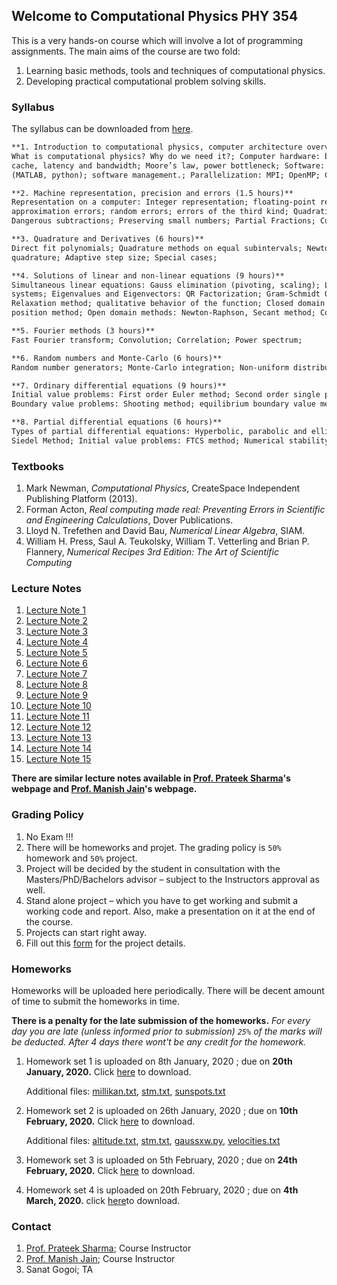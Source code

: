 ## Welcome to Computational Physics PHY 354

This is a very hands-on course which will involve a lot of programming assignments. The main aims of the course are two fold:
1. Learning basic methods, tools and techniques of computational physics.
2. Developing practical computational problem solving skills.

### Syllabus

The syllabus can be downloaded from [here](https://github.com/iiscphy354/computational-physics/blob/master/Course_syllabus.pdf).

```markdown
**1. Introduction to computational physics, computer architecture overview, tools of computational physics (3 hours)**
What is computational physics? Why do we need it?; Computer hardware: basic computer architecture, hierarchical memory,
cache, latency and bandwidth; Moore’s law, power bottleneck; Software: compiled (Fortran, C) vs. interpreted languages
(MATLAB, python); software management.; Parallelization: MPI; OpenMP; CUDA.

**2. Machine representation, precision and errors (1.5 hours)**
Representation on a computer: Integer representation; floating-point representation; Machine precision; Errors: round-off;
approximation errors; random errors; errors of the third kind; Quadratic equations; Power series; Delicate numerical expressions; 
Dangerous subtractions; Preserving small numbers; Partial Fractions; Cubic equations; Sketching functions;

**3. Quadrature and Derivatives (6 hours)**
Direct fit polynomials; Quadrature methods on equal subintervals; Newton-Cotes formula; Romberg Extrapolation; Gaussian 
quadrature; Adaptive step size; Special cases;

**4. Solutions of linear and non-linear equations (9 hours)**
Simultaneous linear equations: Gauss elimination (pivoting, scaling); LU factorization; Calculating inverse; Tri-diagonal 
systems; Eigenvalues and Eigenvectors: QR Factorization; Gram-Schmidt Orthogonalization; Real roots of single variable function; 
Relaxation method; qualitative behavior of the function; Closed domain methods (bracketing): Bisection; False
position method; Open domain methods: Newton-Raphson, Secant method; Complications; Roots of polynomials; Roots of non-linear equations;

**5. Fourier methods (3 hours)**
Fast Fourier transform; Convolution; Correlation; Power spectrum;

**6. Random numbers and Monte-Carlo (6 hours)**
Random number generators; Monte-Carlo integration; Non-uniform distribution; Random Walk; Metropolis algorithm;

**7. Ordinary differential equations (9 hours)**
Initial value problems: First order Euler method; Second order single point methods; RungeKutta methods; Multipoint methods; 
Boundary value problems: Shooting method; equilibrium boundary value method;

**8. Partial differential equations (6 hours)**
Types of partial differential equations: Hyperbolic, parabolic and elliptic; Boundary value problems: Overrelaxation; Gauss-
Siedel Method; Initial value problems: FTCS method; Numerical stability; Implicit and Crank-Nicolson methods; Spectral methods;
```

### Textbooks
1. Mark Newman, *Computational Physics*, CreateSpace Independent Publishing Platform
(2013).
2. Forman Acton, *Real computing made real: Preventing Errors in Scientific and Engineering Calculations*, Dover Publications.
3. Lloyd N. Trefethen and David Bau, *Numerical Linear Algebra*, SIAM.
4. William H. Press, Saul A. Teukolsky, William T. Vetterling and Brian P. Flannery,
*Numerical Recipes 3rd Edition: The Art of Scientific Computing*

### Lecture Notes

1.  [Lecture Note 1](https://github.com/iiscphy354/computational-physics/blob/master/lec1.pdf)
2.  [Lecture Note 2](https://github.com/iiscphy354/computational-physics/blob/master/Lec2.pdf)
3.  [Lecture Note 3](https://github.com/iiscphy354/computational-physics/blob/master/Lec3.pdf)
4.  [Lecture Note 4](https://github.com/iiscphy354/computational-physics/blob/master/Lec4.pdf)
5.  [Lecture Note 5](https://github.com/iiscphy354/computational-physics/blob/master/Lec5.pdf)
6.  [Lecture Note 6](https://github.com/iiscphy354/computational-physics/blob/master/Lec6.pdf)
7.  [Lecture Note 7](https://github.com/iiscphy354/computational-physics/blob/master/Lec7.pdf)
8.  [Lecture Note 8](https://github.com/iiscphy354/computational-physics/blob/master/Lec8.pdf)
9.  [Lecture Note 9](https://github.com/iiscphy354/computational-physics/blob/master/Lec_deriv.pdf)
10. [Lecture Note 10](https://github.com/iiscphy354/computational-physics/blob/master/Lec10_ps.pdf)
11. [Lecture Note 11](https://github.com/iiscphy354/computational-physics/blob/master/Lec11_ps.pdf)
12. [Lecture Note 12](https://github.com/iiscphy354/computational-physics/blob/master/Lec16_ps.pdf)
13. [Lecture Note 13](https://github.com/iiscphy354/computational-physics/blob/master/Lec17_ps.pdf)
14. [Lecture Note 14](https://github.com/iiscphy354/computational-physics/blob/master/Lec18_ps.pdf)
15. [Lecture Note 15](https://github.com/iiscphy354/computational-physics/blob/master/Lec19_ps.pdf)


**There are similar lecture notes available in [Prof. Prateek Sharma](http://www.physics.iisc.ernet.in/~prateek/numerical_analysis/)'s webpage and [Prof. Manish Jain](http://www.physics.iisc.ernet.in/~mjain/pages/teaching.html)'s webpage.**

### Grading Policy
1. No Exam !!!
2. There will be homeworks and projet. The grading policy is `50%` homework and `50%` project.
3. Project will be decided by the student in consultation with the Masters/PhD/Bachelors advisor 
– subject to the Instructors approval as well.
4. Stand alone project – which you have to get working and submit a working code and report. 
Also, make a presentation on it at the end of the course.
5. Projects can start right away.
6. Fill out this [form](https://docs.google.com/forms/d/e/1FAIpQLSctryH59M0CnUrANmlk7TtrTKaTQHK3JcTsYEoeGV1Qh6iiIg/viewform?usp=sf_link) for the project details.

### Homeworks
Homeworks will be uploaded here periodically. There will be decent amount of time to submit the homeworks in time.

**There is a penalty for the late submission of the homeworks.** 
*For every day you are late (unless informed prior to submission) `25%` of the marks will be deducted. After 4 days there wont't be any credit for the homework.*

1. Homework set 1 is uploaded on 8th January, 2020 ; due on **20th January, 2020.**
   Click [here](https://github.com/iiscphy354/computational-physics/blob/master/HW1.pdf) to download.
   
   Additional files: [millikan.txt](https://raw.githubusercontent.com/iiscphy354/computational-physics/master/millikan.txt), 
   [stm.txt](https://raw.githubusercontent.com/iiscphy354/computational-physics/master/stm.txt), 
   [sunspots.txt](https://raw.githubusercontent.com/iiscphy354/computational-physics/master/sunspots.txt)

2. Homework set 2 is uploaded on 26th January, 2020 ; due on **10th February, 2020.**
   Click [here](https://github.com/iiscphy354/computational-physics/blob/master/HW2.pdf) to download.

   Additional files: [altitude.txt](https://github.com/iiscphy354/computational-physics/blob/master/altitude.txt),
   [stm.txt](https://github.com/iiscphy354/computational-physics/blob/master/stm.txt), 
   [gaussxw.py](https://github.com/iiscphy354/computational-physics/blob/master/gaussxw.py),
   [velocities.txt](https://github.com/iiscphy354/computational-physics/blob/master/velocities.txt)
  
3. Homework set 3 is uploaded on 5th February, 2020 ; due on **24th February, 2020.**
   Click [here](https://github.com/iiscphy354/computational-physics/blob/master/HW3.pdf) to download.
  
4. Homework set 4 is uploaded on 20th February, 2020 ; due on **4th March, 2020.**
   click [here](https://github.com/iiscphy354/computational-physics/blob/master/HW4.zip)to download.
   



### Contact
1. [Prof. Prateek Sharma](http://www.physics.iisc.ernet.in/~prateek/); 
   Course Instructor
2. [Prof. Manish Jain](http://www.physics.iisc.ernet.in/~mjain/); 
   Course Instructor
3. Sanat Gogoi; 
   TA

